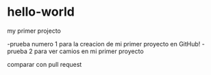 # hello-world
my primer projecto

-prueba numero 1 para la creacion de mi primer proyecto en GitHub!
-prueba 2 para ver camios en mi primer proyecto

comparar con pull request
